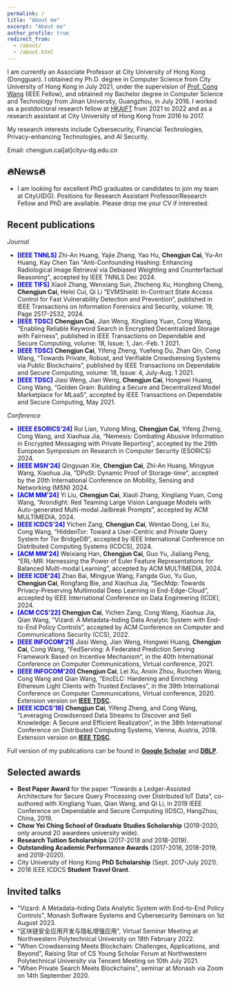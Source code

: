 ```yaml
---
permalink: /
title: "About me"
excerpt: "About me"
author_profile: true
redirect_from:
  - /about/
  - /about.html
---
```


I am currently an Associate Professor at City University of Hong Kong (Dongguan). I obtained my Ph.D. degree in Computer Science from City University of Hong Kong in July 2021, under the supervision of [Prof. Cong Wang](https://www.cs.cityu.edu.hk/~congwang/) (IEEE Fellow), and obtained my Bachelor degree in Computer Science and Technology from Jinan University, Guangzhou, in July 2016. I worked as a postdoctoral research fellow at [HKAIFT](https://hkaift.com/) from 2021 to 2022 and as a research assistant at City University of Hong Kong from 2016 to 2017. 

My research interests include Cybersecurity, Financial Technologies, Privacy-enhancing Technologies, and AI Security. 

Email: chengjun.cai[at]cityu-dg.edu.cn

## :fire:News:fire:

-  I am looking for excellent PhD graduates or candidates to join my team at CityU(DG). Positions for Research Assistant Professor/Research Fellow and PhD are available. Please drop me your CV if interested. 

## Recent publications

*Journal*

- <span style="color:blue">**[IEEE TNNLS]**</span> Zhi-An Huang, Yajie Zhang, Yao Hu, **Chengjun Cai**, Yu-An Huang, Kay Chen Tan  "Anti-Confounding Hashing: Enhancing Radiological Image Retrieval via Debiased Weighting and Counterfactual Reasoning", accepted by IEEE TNNLS Dec 2024.
-	<span style="color:blue">**[IEEE TIFS]**</span> Xiaoli Zhang, Wenxiang Sun, Zhicheng Xu, Hongbing Cheng, **Chengjun Cai**, Helei Cui, Qi Li “EVMShield: In-Contract State Access Control for Fast Vulnerability Detection and Prevention”, published in IEEE Transactions on Information Forensics and Security, volume: 19, Page 2517-2532, 2024.
-	<span style="color:blue">**[IEEE TDSC]**</span> **Chengjun Cai**, Jian Weng, Xingliang Yuan, Cong Wang, “Enabling Reliable Keyword Search in Encrypted Decentralized Storage with Fairness”, published in IEEE Transactions on Dependable and Secure Computing, volume: 18, Issue: 1, Jan.-Feb. 1 2021.
- <span style="color:blue">**[IEEE TDSC]**</span> **Chengjun Cai**, Yifeng Zheng, Yuefeng Du, Zhan Qin, Cong Wang, “Towards Private, Robust, and Verifiable Crowdsensing Systems via Public Blockchains”, published by IEEE Transactions on Dependable and Secure Computing, volume: 18, Issue: 4, July-Aug. 1 2021.
- <span style="color:blue">**[IEEE TDSC]**</span>	Jiasi Weng, Jian Weng, **Chengjun Cai**, Hongwei Huang, Cong Wang, “Golden Grain: Building a Secure and Decentralized Model Marketplace for MLaaS”, accepted by IEEE Transactions on Dependable and Secure Computing, May 2021.


*Conference*

- <span style="color:blue">**[IEEE ESORICS'24]**</span> Rui Lian, Yulong Ming, **Chengjun Cai**, Yifeng Zheng, Cong Wang, and Xiaohua Jia, “Nemesis: 
Combating Abusive Information in Encrypted Messaging with Private Reporting”, accepted by the 29th  
European Symposium on Research in Computer Security (ESORICS) 2024.
- <span style="color:blue">**[IEEE MSN'24]**</span> Qingyuan Xie, **Chengjun Cai**, Zhi-An Huang, Mingyue Wang, Xiaohua Jia, “DPoSt: Dynamic Proof of Storage-time”,  accepted by the 20th International Conference on Mobility, Sensing and Networking 
(MSN) 2024. 
- <span style="color:blue">**[ACM MM'24]**</span>	Yi Liu, **Chengjun Cai**, Xiaoli Zhang, Xingliang Yuan, Cong Wang, “Arondight: Red Teaming Large Vision Language Models with Auto-generated Multi-modal Jailbreak Prompts”, accepted by ACM MULTIMEDIA, 2024.
- <span style="color:blue">**[IEEE ICDCS'24]**</span>	Yichen Zang, **Chengjun Cai**, Wentao Dong, Lei Xu, Cong Wang, “HiddenTor: Toward a User-Centric and Private Query System for Tor BridgeDB”, accepted by IEEE International Conference on Distributed Computing Systems (ICDCS), 2024.
- <span style="color:blue">**[ACM MM'24]**</span>	Weixiang Han, **Chengjun Cai**, Guo Yu, Jialiang Peng, “ERL-MR: Harnessing the Power of Euler Feature Representations for Balanced Multi-modal Learning”, accepted by ACM MULTIMEDIA, 2024.
- <span style="color:blue">**[IEEE ICDE'24]**</span>	Zhao Bai, Mingyue Wang, Fangda Guo, Yu Guo, **Chengjun Cai**, Rongfang Bie, and Xiaohua Jia, “SecMdp: Towards Privacy-Preserving Multimodal Deep Learning in End-Edge-Cloud”, accepted by IEEE International Conference on Data Engineering (ICDE), 2024.
- <span style="color:blue">**[ACM CCS'22]**</span>	**Chengjun Cai**, Yichen Zang, Cong Wang, Xiaohua Jia, Qian Wang, “Vizard: A Metadata-hiding Data Analytic System with End-to-End Policy Controls”, accepted by ACM Conference on Computer and Communications Security (CCS), 2022.
- <span style="color:blue">**[IEEE INFOCOM'21]**</span>	Jiasi Weng, Jian Weng, Hongwei Huang, **Chengjun Cai**, Cong Wang, “FedServing: A Federated Prediction Serving Framework Based on Incentive Mechanism”, in the 40th International Conference on Computer Communications, Virtual conference, 2021.
- <span style="color:blue">**[IEEE INFOCOM'20]**</span> **Chengjun Cai**, Lei Xu, Anxin Zhou, Ruochen Wang, Cong Wang and Qian Wang, “EncELC: Hardening and Enriching Ethereum Light Clients with Trusted Enclaves”, in the 39th International Conference on Computer Communications, Virtual conference, 2020. Extension version on **[IEEE TDSC](https://ieeexplore.ieee.org/document/9512478)**.
- <span style="color:blue">**[IEEE ICDCS'18]**</span>	**Chengjun Cai**, Yifeng Zheng, and Cong Wang, “Leveraging Crowdsensed Data Streams to Discover and Sell Knowledge: A Secure and Efficient Realization”, in the 38th International Conference on Distributed Computing Systems, Vienna, Austria, 2018. Extension version on **[IEEE TDSC](https://ieeexplore.ieee.org/document/8930291)**.


Full version of my publications can be found in **[Google Scholar](https://scholar.google.com.hk/citations?user=42rBIcAAAAAJ&hl=en)** and **[DBLP](https://dblp.org/pid/198/7220.html)**.


## Selected awards

- **Best Paper Award** for the paper “Towards a Ledger-Assisted Architecture for Secure Query Processing over Distributed IoT Data”, co-authored with Xingliang Yuan, Qian Wang, and Qi Li, in 2019 IEEE Conference on Dependable and Secure Computing (IDSC), HangZhou, China, 2019.
- **Chow Yei Ching School of Graduate Studies Scholarship** (2019-2020, only around 20 awardees university wide).
- **Research Tuition Scholarships** (2017-2018 and 2018-2019).
- **Outstanding Academic Performance Awards** (2017-2018, 2018-2019, and 2019-2020).
- City University of Hong Kong **PhD Scholarship** (Sept. 2017-July 2021).
- 2018 IEEE ICDCS **Student Travel Grant**.


## Invited talks

- "Vizard: A Metadata-hiding Data Analytic System with End-to-End Policy Controls", Monash Software Systems and Cybersecurity Seminars on 1st August 2023.
- "区块链安全应用开发与隐私增强应用", Virtual Seminar Meeting at Northwestern Polytechnical University on 18th February 2022.
- "When Crowdsensing Meets Blockchain: Challenges, Applications, and Beyond", Raising Star of CS Young Scholar Forum at Northwestern Polytechnical University via Tencent Meeting on 10th July 2021.
- "When Private Search Meets Blockchains", seminar at Monash via Zoom on 14th September 2020.
